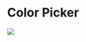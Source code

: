 # Color Picker

![](https://github.com/user-attachments/assets/7ecf3edf-83d5-47dd-9a2c-8a8d6ee36ef0)